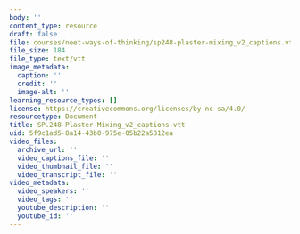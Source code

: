 ```yaml
---
body: ''
content_type: resource
draft: false
file: courses/neet-ways-of-thinking/sp248-plaster-mixing_v2_captions.vtt
file_size: 184
file_type: text/vtt
image_metadata:
  caption: ''
  credit: ''
  image-alt: ''
learning_resource_types: []
license: https://creativecommons.org/licenses/by-nc-sa/4.0/
resourcetype: Document
title: SP.248-Plaster-Mixing_v2_captions.vtt
uid: 5f9c1ad5-8a14-43b0-975e-05b22a5812ea
video_files:
  archive_url: ''
  video_captions_file: ''
  video_thumbnail_file: ''
  video_transcript_file: ''
video_metadata:
  video_speakers: ''
  video_tags: ''
  youtube_description: ''
  youtube_id: ''
---
```

